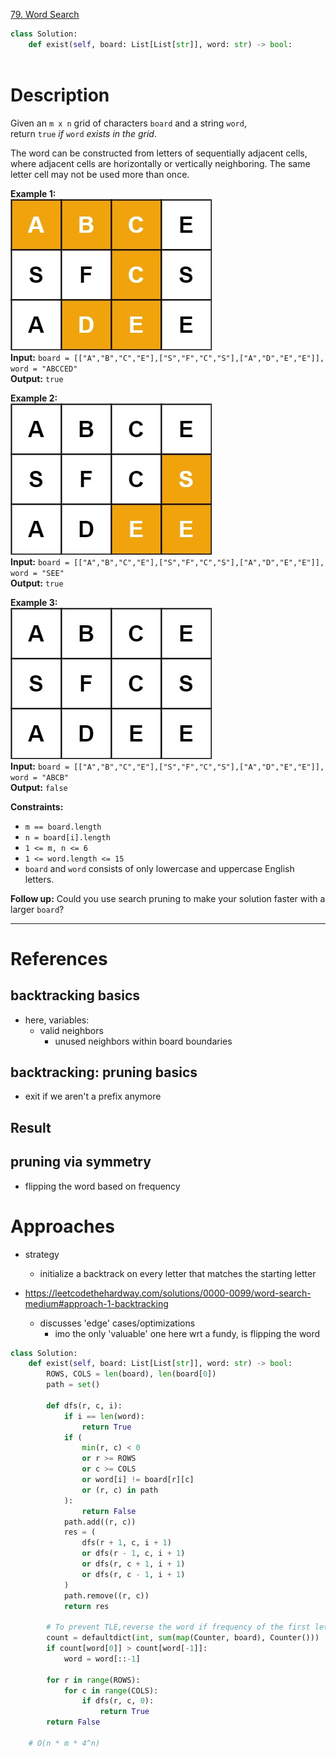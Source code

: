 [79. Word Search](https://leetcode.com/problems/word-search/)

```python
class Solution:
    def exist(self, board: List[List[str]], word: str) -> bool:
        
```

# Description

Given an `m x n` grid of characters `board` and a string `word`, return `true` _if_ `word` _exists in the grid_.

The word can be constructed from letters of sequentially adjacent cells, where adjacent cells are horizontally or vertically neighboring. The same letter cell may not be used more than once.

**Example 1:**  
![](../!assets/attachments/Pasted%20image%2020240415130534.png)  
**Input:** `board = [["A","B","C","E"],["S","F","C","S"],["A","D","E","E"]], word = "ABCCED"`  
**Output:** `true`  

**Example 2:**  
![](../!assets/attachments/Pasted%20image%2020240415130610.png)  
**Input:** `board = [["A","B","C","E"],["S","F","C","S"],["A","D","E","E"]], word = "SEE"`  
**Output:** `true`  

**Example 3:**  
![](../!assets/attachments/Pasted%20image%2020240415130633.png)  
**Input:** `board = [["A","B","C","E"],["S","F","C","S"],["A","D","E","E"]], word = "ABCB"`  
**Output:** `false`  

**Constraints:**
- `m == board.length`
- `n = board[i].length`
- `1 <= m, n <= 6`
- `1 <= word.length <= 15`
- `board` and `word` consists of only lowercase and uppercase English letters.

**Follow up:** Could you use search pruning to make your solution faster with a larger `board`?

---
# References

## backtracking basics
- here, variables:
	- valid neighbors
		- unused neighbors within board boundaries

## backtracking: pruning basics
- exit if we aren't a prefix anymore


## Result


## pruning via symmetry
- flipping the word based on frequency



# Approaches
- strategy
	- initialize a backtrack on every letter that matches the starting letter

- https://leetcodethehardway.com/solutions/0000-0099/word-search-medium#approach-1-backtracking
	- discusses 'edge' cases/optimizations
		- imo the only 'valuable' one here wrt a fundy, is flipping the word


```python
class Solution:
    def exist(self, board: List[List[str]], word: str) -> bool:
        ROWS, COLS = len(board), len(board[0])
        path = set()

        def dfs(r, c, i):
            if i == len(word):
                return True
            if (
                min(r, c) < 0
                or r >= ROWS
                or c >= COLS
                or word[i] != board[r][c]
                or (r, c) in path
            ):
                return False
            path.add((r, c))
            res = (
                dfs(r + 1, c, i + 1)
                or dfs(r - 1, c, i + 1)
                or dfs(r, c + 1, i + 1)
                or dfs(r, c - 1, i + 1)
            )
            path.remove((r, c))
            return res

        # To prevent TLE,reverse the word if frequency of the first letter is more than the last letter's
        count = defaultdict(int, sum(map(Counter, board), Counter()))
        if count[word[0]] > count[word[-1]]:
            word = word[::-1]
            
        for r in range(ROWS):
            for c in range(COLS):
                if dfs(r, c, 0):
                    return True
        return False

    # O(n * m * 4^n)

```